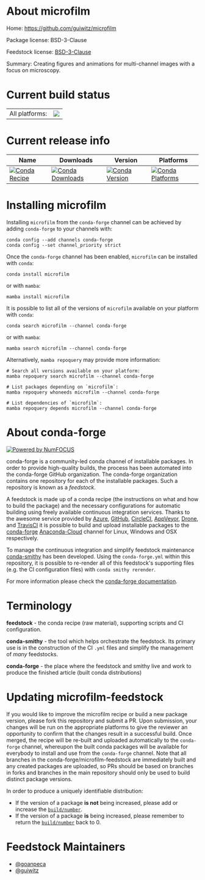 About microfilm
===============

Home: https://github.com/guiwitz/microfilm

Package license: BSD-3-Clause

Feedstock license: [BSD-3-Clause](https://github.com/conda-forge/microfilm-feedstock/blob/main/LICENSE.txt)

Summary: Creating figures and animations for multi-channel images with a focus on microscopy.

Current build status
====================


<table><tr><td>All platforms:</td>
    <td>
      <a href="https://dev.azure.com/conda-forge/feedstock-builds/_build/latest?definitionId=16141&branchName=main">
        <img src="https://dev.azure.com/conda-forge/feedstock-builds/_apis/build/status/microfilm-feedstock?branchName=main">
      </a>
    </td>
  </tr>
</table>

Current release info
====================

| Name | Downloads | Version | Platforms |
| --- | --- | --- | --- |
| [![Conda Recipe](https://img.shields.io/badge/recipe-microfilm-green.svg)](https://anaconda.org/conda-forge/microfilm) | [![Conda Downloads](https://img.shields.io/conda/dn/conda-forge/microfilm.svg)](https://anaconda.org/conda-forge/microfilm) | [![Conda Version](https://img.shields.io/conda/vn/conda-forge/microfilm.svg)](https://anaconda.org/conda-forge/microfilm) | [![Conda Platforms](https://img.shields.io/conda/pn/conda-forge/microfilm.svg)](https://anaconda.org/conda-forge/microfilm) |

Installing microfilm
====================

Installing `microfilm` from the `conda-forge` channel can be achieved by adding `conda-forge` to your channels with:

```
conda config --add channels conda-forge
conda config --set channel_priority strict
```

Once the `conda-forge` channel has been enabled, `microfilm` can be installed with `conda`:

```
conda install microfilm
```

or with `mamba`:

```
mamba install microfilm
```

It is possible to list all of the versions of `microfilm` available on your platform with `conda`:

```
conda search microfilm --channel conda-forge
```

or with `mamba`:

```
mamba search microfilm --channel conda-forge
```

Alternatively, `mamba repoquery` may provide more information:

```
# Search all versions available on your platform:
mamba repoquery search microfilm --channel conda-forge

# List packages depending on `microfilm`:
mamba repoquery whoneeds microfilm --channel conda-forge

# List dependencies of `microfilm`:
mamba repoquery depends microfilm --channel conda-forge
```


About conda-forge
=================

[![Powered by
NumFOCUS](https://img.shields.io/badge/powered%20by-NumFOCUS-orange.svg?style=flat&colorA=E1523D&colorB=007D8A)](https://numfocus.org)

conda-forge is a community-led conda channel of installable packages.
In order to provide high-quality builds, the process has been automated into the
conda-forge GitHub organization. The conda-forge organization contains one repository
for each of the installable packages. Such a repository is known as a *feedstock*.

A feedstock is made up of a conda recipe (the instructions on what and how to build
the package) and the necessary configurations for automatic building using freely
available continuous integration services. Thanks to the awesome service provided by
[Azure](https://azure.microsoft.com/en-us/services/devops/), [GitHub](https://github.com/),
[CircleCI](https://circleci.com/), [AppVeyor](https://www.appveyor.com/),
[Drone](https://cloud.drone.io/welcome), and [TravisCI](https://travis-ci.com/)
it is possible to build and upload installable packages to the
[conda-forge](https://anaconda.org/conda-forge) [Anaconda-Cloud](https://anaconda.org/)
channel for Linux, Windows and OSX respectively.

To manage the continuous integration and simplify feedstock maintenance
[conda-smithy](https://github.com/conda-forge/conda-smithy) has been developed.
Using the ``conda-forge.yml`` within this repository, it is possible to re-render all of
this feedstock's supporting files (e.g. the CI configuration files) with ``conda smithy rerender``.

For more information please check the [conda-forge documentation](https://conda-forge.org/docs/).

Terminology
===========

**feedstock** - the conda recipe (raw material), supporting scripts and CI configuration.

**conda-smithy** - the tool which helps orchestrate the feedstock.
                   Its primary use is in the construction of the CI ``.yml`` files
                   and simplify the management of *many* feedstocks.

**conda-forge** - the place where the feedstock and smithy live and work to
                  produce the finished article (built conda distributions)


Updating microfilm-feedstock
============================

If you would like to improve the microfilm recipe or build a new
package version, please fork this repository and submit a PR. Upon submission,
your changes will be run on the appropriate platforms to give the reviewer an
opportunity to confirm that the changes result in a successful build. Once
merged, the recipe will be re-built and uploaded automatically to the
`conda-forge` channel, whereupon the built conda packages will be available for
everybody to install and use from the `conda-forge` channel.
Note that all branches in the conda-forge/microfilm-feedstock are
immediately built and any created packages are uploaded, so PRs should be based
on branches in forks and branches in the main repository should only be used to
build distinct package versions.

In order to produce a uniquely identifiable distribution:
 * If the version of a package **is not** being increased, please add or increase
   the [``build/number``](https://docs.conda.io/projects/conda-build/en/latest/resources/define-metadata.html#build-number-and-string).
 * If the version of a package **is** being increased, please remember to return
   the [``build/number``](https://docs.conda.io/projects/conda-build/en/latest/resources/define-metadata.html#build-number-and-string)
   back to 0.

Feedstock Maintainers
=====================

* [@goanpeca](https://github.com/goanpeca/)
* [@guiwitz](https://github.com/guiwitz/)

